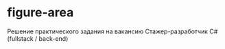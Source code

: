 # figure-area

Решение практического задания на вакансию Cтажер-разработчик C# (fullstack / back-end)

